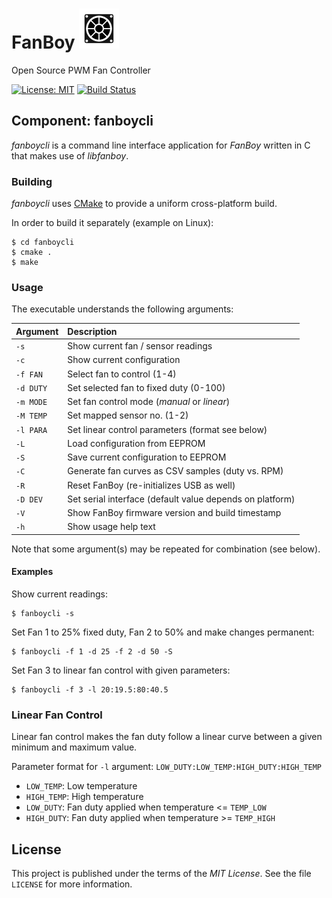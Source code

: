 # FanBoy ![FanBoy Logo](https://github.com/lynix/fanboy/blob/master/artwork/logo.png)

Open Source PWM Fan Controller

[![License: MIT](https://img.shields.io/badge/License-MIT-blue.svg)](https://opensource.org/licenses/MIT)
[![Build Status](https://travis-ci.org/lynix/fanboy.svg?branch=master)](https://travis-ci.org/lynix/fanboy)


## Component: fanboycli

*fanboycli* is a command line interface application for *FanBoy* written in C
that makes use of *libfanboy*.

### Building

*fanboycli* uses [CMake](https://cmake.org) to provide a uniform cross-platform
build.

In order to build it separately (example on Linux):

```
$ cd fanboycli
$ cmake .
$ make
```

### Usage

The executable understands the following arguments:

| Argument  | Description                                              |
|:----------|:---------------------------------------------------------|
| `-s`      | Show current fan / sensor readings                       |
| `-c`      | Show current configuration                               |
| `-f FAN`  | Select fan to control (1-4)                              |
| `-d DUTY` | Set selected fan to fixed duty (0-100)                   |
| `-m MODE` | Set fan control mode (*manual* or *linear*)              |
| `-M TEMP` | Set mapped sensor no. (1-2)                              |
| `-l PARA` | Set linear control parameters (format see below)         |
| `-L`      | Load configuration from EEPROM                           |
| `-S`      | Save current configuration to EEPROM                     |
| `-C`      | Generate fan curves as CSV samples (duty vs. RPM)        |
| `-R`      | Reset FanBoy (re-initializes USB as well)                |
| `-D DEV`  | Set serial interface (default value depends on platform) |
| `-V`      | Show FanBoy firmware version and build timestamp         |
| `-h`      | Show usage help text                                     |

Note that some argument(s) may be repeated for combination (see below).

#### Examples

Show current readings:

```
$ fanboycli -s
```

Set Fan 1 to 25% fixed duty, Fan 2 to 50% and make changes permanent:

```
$ fanboycli -f 1 -d 25 -f 2 -d 50 -S
```

Set Fan 3 to linear fan control with given parameters:

```
$ fanboycli -f 3 -l 20:19.5:80:40.5
```

### Linear Fan Control

Linear fan control makes the fan duty follow a linear curve between a given
minimum and maximum value.

Parameter format for `-l` argument: `LOW_DUTY:LOW_TEMP:HIGH_DUTY:HIGH_TEMP`

* `LOW_TEMP`: Low temperature
* `HIGH_TEMP`: High temperature
* `LOW_DUTY`: Fan duty applied when temperature <= `TEMP_LOW`
* `HIGH_DUTY`: Fan duty applied when temperature >= `TEMP_HIGH`


## License

This project is published under the terms of the *MIT License*. See the file
`LICENSE` for more information.
